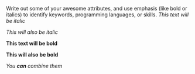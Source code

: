 Write out some of your awesome attributes, and use emphasis (like bold or italics) to identify keywords, programming languages, or skills.
*This text will be italic*

_This will also be italic_

**This text will be bold**

__This will also be bold__

_You **can** combine them_
